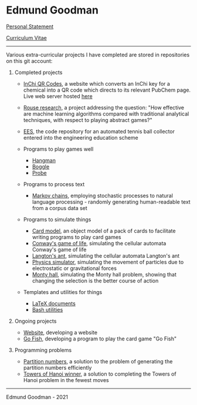 # Edmund Goodman

[Personal Statement](https://github.com/EdmundGoodman/EdmundGoodman/blob/master/edmundGoodmanStatement.pdf)

[Curriculum Vitae](https://github.com/EdmundGoodman/EdmundGoodman/blob/master/edmundGoodmanCV.pdf)

***

Various extra-curricular projects I have completed are stored in repositories on this git account:

1. Completed projects
    - [InChi QR Codes](https://github.com/EdmundGoodman/InChiQRCodes), a website which converts an InChi key for a chemical into a QR code which directs to its relevant PubChem page. Live web server hosted [here](http://www-rinchi.ch.cam.ac.uk/qrinchi/)
    - [Rouse research](https://github.com/EdmundGoodman/rouse-research), a project addressing the question: "How effective are machine learning algorithms compared with traditional analytical techniques, with respect to playing abstract games?"
    - [EES](https://github.com/EdmundGoodman/EES), the code repository for an automated tennis ball collector entered into the engineering education scheme

    - Programs to play games well
        - [Hangman](https://github.com/EdmundGoodman/hangman-solver)
        - [Boggle](https://github.com/EdmundGoodman/boggle-game)
        - [Probe](https://github.com/EdmundGoodman/probeWinner)

    - Programs to process text
        - [Markov chains](https://github.com/EdmundGoodman/markov-chains), employing stochastic processes to natural language processing \- randomly generating human-readable text from a corpus data set

    - Programs to simulate things
        - [Card model](https://github.com/EdmundGoodman/cardModel), an object model of a pack of cards to facilitate writing programs to play card games
        - [Conway's game of life](https://github.com/EdmundGoodman/conways-game-of-life), simulating the cellular automata Conway's game of life
        - [Langton's ant](https://github.com/EdmundGoodman/langtons-ant), simulating the cellular automata Langton's ant
        - [Physics simulator](https://github.com/EdmundGoodman/physics-simulator), simulating the movement of particles due to electrostatic or gravitational forces
        - [Monty hall](https://github.com/EdmundGoodman/monty-hall), simulating the Monty hall problem, showing that changing the selection is the better course of action

    - Templates and utilities for things
        - [LaTeX documents](https://github.com/EdmundGoodman/LaTeXTemplate)
        - [Bash utilities](https://github.com/EdmundGoodman/BashUtilities)


2. Ongoing projects
    - [Website](https://github.com/EdmundGoodman/website), developing a website
    - [Go Fish](https://github.com/EdmundGoodman/goFish), developing a program to play the card game "Go Fish"


3. Programming problems
    - [Partition numbers](https://github.com/EdmundGoodman/partition-numbers), a solution to the problem of generating the partition numbers efficiently
    - [Towers of Hanoi winner](https://github.com/EdmundGoodman/towers-of-hanoi), a solution to completing the Towers of Hanoi problem in the fewest moves


***


Edmund Goodman \- 2021
